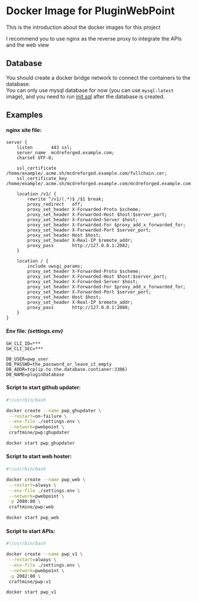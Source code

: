 
# Docker Image for PluginWebPoint

This is the introduction about the docker images for this project

I recommend you to use nginx as the reverse proxy to integrate the APIs and the web view

## Database

You should create a docker bridge network to connect the containers to the database.  
You can only use mysql database for now (you can use `mysql:latest` image),
and you need to run [init.sql](../init.sql) after the database is created.

## Examples

#### nginx site file:

```nginx
server {
	listen       443 ssl;
	server_name  mcdreforged.example.com;
	charset UTF-8;

	ssl_certificate      /home/example/.acme.sh/mcdreforged.example.com/fullchain.cer;
	ssl_certificate_key  /home/example/.acme.sh/mcdreforged.example.com/mcdreforged.example.com.key;

	location /v1/ {
		rewrite ^/v1/(.*)$ /$1 break;
		proxy_redirect   off;
		proxy_set_header X-Forwarded-Proto $scheme;
		proxy_set_header X-Forwarded-Host $host:$server_port;
		proxy_set_header X-Forwarded-Server $host;
		proxy_set_header X-Forwarded-For $proxy_add_x_forwarded_for;
		proxy_set_header X-Forwarded-Port $server_port;
		proxy_set_header Host $host;
		proxy_set_header X-Real-IP $remote_addr;
		proxy_pass       http://127.0.0.1:2082;
	}

	location / {
		include uwsgi_params;
		proxy_set_header X-Forwarded-Proto $scheme;
		proxy_set_header X-Forwarded-Host $host:$server_port;
		proxy_set_header X-Forwarded-Server $host;
		proxy_set_header X-Forwarded-For $proxy_add_x_forwarded_for;
		proxy_set_header X-Forwarded-Port $server_port;
		proxy_set_header Host $host;
		proxy_set_header X-Real-IP $remote_addr;
		proxy_pass       http://127.0.0.1:2080;
	}
}
```

#### Env file: _(settings.env)_
```env
GH_CLI_ID=***
GH_CLI_SEC=***

DB_USER=pwp_user
DB_PASSWD=the_password_or_leave_it_empty
DB_ADDR=tcp(ip.to.the.database.contianer:3306)
DB_NAME=pluginDatabase
```

#### Script to start github updater:
```bash
#!/usr/bin/bash

docker create --name pwp_ghupdater \
 --restart=on-failure \
 --env-file ./settings.env \
 --network=pwebpoint \
 craftmine/pwp:ghupdater

docker start pwp_ghupdater

```

#### Script to start web hoster:
```bash
#!/usr/bin/bash

docker create --name pwp_web \
 --restart=always \
 --env-file ./settings.env \
 --network=pwebpoint \
 -p 2080:80 \
 craftmine/pwp:web

docker start pwp_web

```

#### Script to start APIs:
```bash
#!/usr/bin/bash

docker create --name pwp_v1 \
 --restart=always \
 --env-file ./settings.env \
 --network=pwebpoint \
 -p 2082:80 \
 craftmine/pwp:v1

docker start pwp_v1

```
